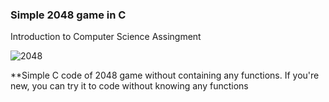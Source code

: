 ### Simple 2048 game in C
Introduction to Computer Science Assingment 

![2048](https://user-images.githubusercontent.com/105589541/168497588-f0729df3-ca91-43ba-a80b-a6f2c90231a0.png)

**Simple C code of 2048 game without containing any functions. If you're new, you can try it to code without knowing any
functions  
